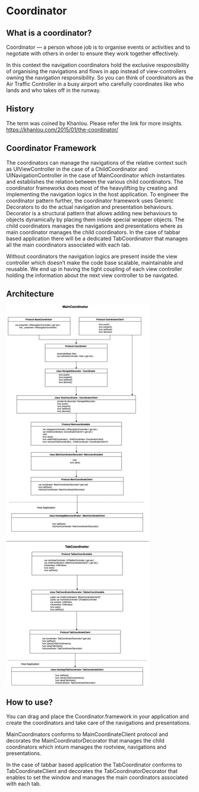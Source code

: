 # Coordinator
## What is a coordinator?
Coordinator — a person whose job is to organise events or activities and to negotiate with others in order to ensure they work together effectively. 

In this context the navigation coordinators hold the exclusive responsibility of organising the navigations and flows in app instead of view-controllers owning the navigation responsibility. So you can think of coordinators as the Air Traffic Controller in a busy airport who carefully coordinates like who lands and who takes off in the runway.

## History
The term was coined by Khanlou. Please refer the link for more insights. 
https://khanlou.com/2015/01/the-coordinator/

## Coordinator Framework
The coordinators can manage the navigations of the relative context such as UIViewController in the case of a ChildCoordinator and UINavigationController in the case of MainCoordinator which instantiates and establishes the relation between the various child coordinators. The coordinator frameworks does most of the heavylifting by creating and implementing the navigation logics in the host application. To engineer the coordinator pattern further, the coordinator framework uses Generic Decorators to do the actual navigation and presentation behaviours. Decorator is a structural pattern that allows adding new behaviours to objects dynamically by placing them inside special wrapper objects. The child coordinators manages the navigations and presentations where as main coordinator manages the child coordinators. In the case of tabbar based application there will be a dedicated TabCoordinatorr that manages all the main coordinators associated with each tab.

Without coordinators the navigation logics are present inside the view controller which doesn’t make the code base scalable, maintainable and reusable. We end up in having the tight coupling of each view controller holding the information about the next view controller to be navigated.

## Architecture
![alt text](https://github.com/PratheeshBennet92/Coordinator/blob/main/Coordinator.jpg)

## How to use?
You can drag and place the Coordinator.framework in your application and create the coordinators and take care of the navigations and presentations. 

MainCoordinators conforms to MainCoordinateClient protocol and decorates the MainCoordinatorDecorator that manages the child coordinators which inturn manages the rootview, navigations and presentations.

In the case of tabbar based application the TabCoordinator conforms to TabCoordinateClient and decorates the TabCoordinatorDecorator that enables to set the window and manages the main coordinators associated with each tab.

